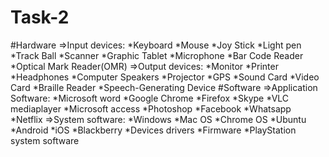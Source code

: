 # Task-2
#Hardware
=>Input devices:
*Keyboard
*Mouse
*Joy Stick
*Light pen
*Track Ball
*Scanner
*Graphic Tablet
*Microphone
*Bar Code Reader
*Optical Mark Reader(OMR)
=>Output devices:
*Monitor
*Printer
*Headphones
*Computer Speakers
*Projector
*GPS
*Sound Card
*Video Card
*Braille Reader
*Speech-Generating Device
#Software
=>Application Software:
*Microsoft word
*Google Chrome
*Firefox
*Skype
*VLC mediaplayer
*Microsoft access
*Photoshop
*Facebook
*Whatsapp
*Netflix
=>System software:
*Windows
*Mac OS
*Chrome OS
*Ubuntu
*Android
*iOS
*Blackberry
*Devices drivers
*Firmware
*PlayStation system software
